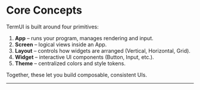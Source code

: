 # Core Concepts

TermUI is built around four primitives:

1. **App** – runs your program, manages rendering and input.
2. **Screen** – logical views inside an App.
3. **Layout** – controls how widgets are arranged (Vertical, Horizontal, Grid).
4. **Widget** – interactive UI components (Button, Input, etc.).
5. **Theme** – centralized colors and style tokens.

Together, these let you build composable, consistent UIs.

---
